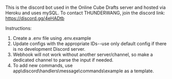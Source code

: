 This is the discord bot used in the Online Cube Drafts server and hosted via Heroku and uses mySQL.
To contact THUNDERWANG, join the discord link: https://discord.gg/4eHADtb

Instructions:
1. Create a .env file using .env.example
2. Update configs with the appropriate IDs--use only default config if there is no development Discord server.
3. Webhook will not work without another server/channel, so make a dedicated channel to parse the input if needed.
3. To add new commands, use app\discord\handlers\message\commands\example as a template.
